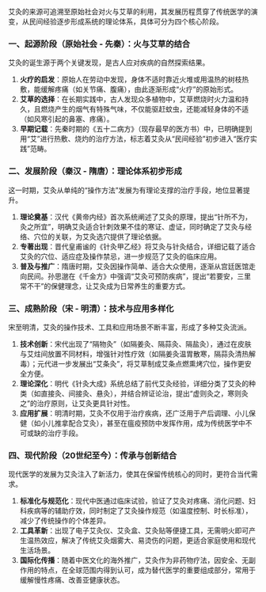 艾灸的来源可追溯至原始社会对火与艾草的利用，其发展历程贯穿了传统医学的演变，从民间经验逐步形成系统的理论体系，具体可分为四个核心阶段。

### 一、起源阶段（原始社会 - 先秦）：火与艾草的结合
艾灸的诞生源于两个关键发现，是古人应对疾病的自然探索结果。
1. **火疗的启发**：原始人在劳动中发现，身体不适时靠近火堆或用温热的树枝热敷，能缓解疼痛（如关节痛、腹痛），由此逐渐形成“火疗”的原始形式。
2. **艾草的选择**：在长期实践中，古人发现众多植物中，艾草燃烧时火力温和持久，且燃烧产生的烟气有特殊气味，不仅能驱赶蚊虫，还能减轻身体的不适（如风寒引起的鼻塞、疼痛）。
3. **早期记载**：先秦时期的《五十二病方》（现存最早的医方书）中，已明确提到用“艾”进行热敷、烧灼的治疗方法，标志着艾灸从“民间经验”初步进入“医疗实践”范畴。

### 二、发展阶段（秦汉 - 隋唐）：理论体系初步形成
这一时期，艾灸从单纯的“操作方法”发展为有理论支撑的治疗手段，地位显著提升。
1. **理论奠基**：汉代《黄帝内经》首次系统阐述了艾灸的原理，提出“针所不为，灸之所宜”，明确艾灸适合针刺效果不佳的寒证、虚证，同时确定了艾灸与经络、穴位的关联，为艾灸选穴提供了理论依据。
2. **专著出现**：晋代皇甫谧的《针灸甲乙经》将艾灸与针灸结合，详细记载了适合艾灸的穴位、适应症及操作禁忌，进一步规范了艾灸的临床应用。
3. **普及与推广**：隋唐时期，艾灸因操作简单、适合大众使用，逐渐从宫廷医馆走向民间。孙思邈在《千金方》中强调“艾灸可预防疾病”，提出“若要安，三里常不干”的保健理念，让艾灸成为日常养生的重要方式。

### 三、成熟阶段（宋 - 明清）：技术与应用多样化
宋至明清，艾灸的操作技术、工具和应用场景不断丰富，形成了多种艾灸流派。
1. **技术创新**：宋代出现了“隔物灸”（如隔姜灸、隔蒜灸、隔盐灸），通过在皮肤与艾炷间放置不同材料，增强针对性疗效（如隔姜灸温胃散寒，隔蒜灸清热解毒）；元代进一步发展出“艾条灸”，将艾草制成艾条点燃熏烤穴位，操作更安全方便。
2. **理论深化**：明代《针灸大成》系统总结了前代艾灸经验，详细分类了艾灸的种类（如直接灸、间接灸、悬灸），并结合辨证论治，提出“虚则灸之，寒则灸之”的治疗原则，让艾灸更具针对性。
3. **应用扩展**：明清时期，艾灸不仅用于治疗疾病，还广泛用于产后调理、小儿保健（如小儿推拿配合艾灸），甚至在瘟疫预防中发挥作用，成为传统医学中不可或缺的治疗手段。

### 四、现代阶段（20世纪至今）：传承与创新结合
现代医学的发展为艾灸注入了新活力，使其在保留传统核心的同时，更符合当代需求。
1. **标准化与规范化**：现代中医通过临床试验，验证了艾灸对疼痛、消化问题、妇科疾病等的辅助疗效，同时制定了艾灸操作规范（如温度控制、时长标准），减少了传统操作的个体差异。
2. **工具革新**：出现了电子艾灸仪、艾灸盒、艾灸贴等便捷工具，无需明火即可产生温热效应，解决了传统艾灸烟雾大、易烫伤的问题，更适合家庭使用和现代生活场景。
3. **国际化传播**：随着中医文化的海外推广，艾灸作为非药物疗法，因安全、无副作用的特点，在全球范围内得到认可，成为替代医学的重要组成部分，常用于缓解慢性疼痛、改善亚健康状态。
